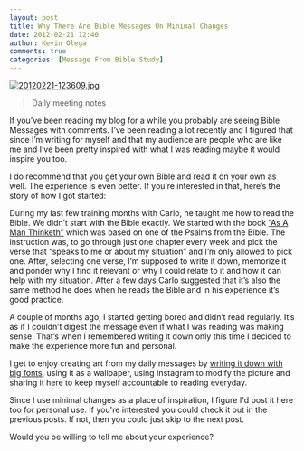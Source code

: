 ```yaml
---
layout: post
title: Why There Are Bible Messages On Minimal Changes
date: 2012-02-21 12:40
author: Kevin Olega
comments: true
categories: [Message From Bible Study]
---
```

<a href="http://minimalchanges.com/blog/wp-content/uploads/2012/02/20120221-123609.jpg"><img class="alignnone size-full" src="http://minimalchanges.com/blog/wp-content/uploads/2012/02/20120221-123609.jpg" alt="20120221-123609.jpg" /></a>
<blockquote>Daily meeting notes</blockquote>
If you’ve been reading my blog for a while you probably are seeing Bible Messages with comments. I’ve been reading a lot recently and I figured that since I’m writing for myself and that my audience are people who are like me and I’ve been pretty inspired with what I was reading maybe it would inspire you too.

I do recommend that you get your own Bible and read it on your own as well. The experience is even better. If you’re interested in that, here’s the story of how I got started:

During my last few training months with Carlo, he taught me how to read the Bible. We didn’t start with the Bible exactly. We started with the book <a href="http://www.asamanthinketh.net/">”As A Man Thinketh”</a> which was based on one of the Psalms from the Bible. The instruction was, to go through just one chapter every week and pick the verse that “speaks to me or about my situation” and I’m only allowed to pick one. After, selecting one verse, I’m supposed to write it down, memorize it and ponder why I find it relevant or why I could relate to it and how it can help with my situation. After a few days Carlo suggested that it’s also the same method he does when he reads the Bible and in his experience it’s good practice.

A couple of months ago, I started getting bored and didn’t read regularly. It’s as if I couldn’t digest the message even if what I was reading was making sense. That’s when I remembered writing it down only this time I decided to make the experience more fun and personal.

I get to enjoy creating art from my daily messages by <a href="http://minimalchanges.com/how-to-increase-your-confidence-by-writing-big/">writing it down with big fonts</a>, using it as a wallpaper, using Instagram to modify the picture
and sharing it here to keep myself accountable to reading everyday.

Since I use minimal changes as a place of inspiration, I figure I'd post it here too for personal use. If you're interested you could check it out in the previous posts. If not, then you could just skip to the next post.

Would you be willing to tell me about your experience?
